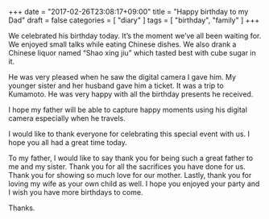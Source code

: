 +++
date = "2017-02-26T23:08:17+09:00"
title = "Happy birthday to my Dad"
draft = false
categories = [ "diary" ]
tags = [ "birthday", "family" ]
+++

We celebrated his birthday today. It’s the moment we’ve all been waiting for. We enjoyed small talks while eating Chinese dishes. We also drank a Chinese liquor named “Shao xing jiu” which tasted best with cube sugar in it.

He was very pleased when he saw the digital camera I gave him. My younger sister and her husband gave him a ticket. It was a trip to Kumamoto. He was very happy with all the birthday presents he received.

I hope my father will be able to capture happy moments using his digital camera especially when he travels.

I would like to thank everyone for celebrating this special event with us. I hope you all had a great time today.

To my father, I would like to say thank you for being such a great father to me and my sister. Thank you for all the sacrifices you have done for us. Thank you for showing so much love for our mother. Lastly, thank you for loving my wife as your own child as well. I hope you enjoyed your party and I wish you have more birthdays to come.

Thanks.